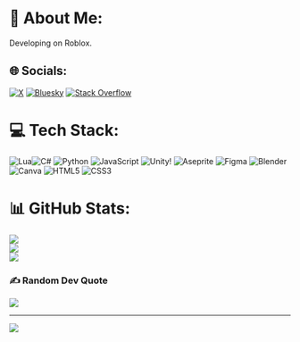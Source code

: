 # 💫 About Me:
Developing on Roblox. 


## 🌐 Socials:
[![X](https://img.shields.io/badge/X-black.svg?logo=X&logoColor=white)](https://x.com/MirajSOLX) [![Bluesky](https://img.shields.io/badge/bluesky-0285FF?style=for-the-badge&logo=bluesky&logoColor=%23FFFFFF)](https://bsky.app/profile/mirajsol.bsky.social) [![Stack Overflow](https://img.shields.io/badge/-Stackoverflow-FE7A16?logo=stack-overflow&logoColor=white)](https://stackoverflow.com/users/26819614) 

# 💻 Tech Stack:
![Lua](https://img.shields.io/badge/lua-%232C2D72.svg?style=for-the-badge&logo=lua&logoColor=white)![C#](https://img.shields.io/badge/c%23-%23239120.svg?style=for-the-badge&logo=csharp&logoColor=white) ![Python](https://img.shields.io/badge/python-3670A0?style=for-the-badge&logo=python&logoColor=ffdd54) ![JavaScript](https://img.shields.io/badge/javascript-%23323330.svg?style=for-the-badge&logo=javascript&logoColor=%23F7DF1E)  ![Unity](https://img.shields.io/badge/unity-%23000000.svg?style=for-the-badge&logo=unity&logoColor=white)! ![Aseprite](https://img.shields.io/badge/Aseprite-FFFFFF?style=for-the-badge&logo=Aseprite&logoColor=#7D929E) ![Figma](https://img.shields.io/badge/figma-%23F24E1E.svg?style=for-the-badge&logo=figma&logoColor=white) ![Blender](https://img.shields.io/badge/blender-%23F5792A.svg?style=for-the-badge&logo=blender&logoColor=white) ![Canva](https://img.shields.io/badge/Canva-%2300C4CC.svg?style=for-the-badge&logo=Canva&logoColor=white) ![HTML5](https://img.shields.io/badge/html5-%23E34F26.svg?style=for-the-badge&logo=html5&logoColor=white) ![CSS3](https://img.shields.io/badge/css3-%231572B6.svg?style=for-the-badge&logo=css3&logoColor=white)
# 📊 GitHub Stats:
![](https://github-readme-stats.vercel.app/api?username=MirajSOL&theme=neon&hide_border=false&include_all_commits=false&count_private=false)<br/>
![](https://nirzak-streak-stats.vercel.app/?user=MirajSOL&theme=neon&hide_border=false)<br/>
![](https://github-readme-stats.vercel.app/api/top-langs/?username=MirajSOL&theme=neon&hide_border=false&include_all_commits=false&count_private=false&layout=compact)


### ✍️ Random Dev Quote
![](https://quotes-github-readme.vercel.app/api?type=vetical&theme=radical)

---
[![](https://visitcount.itsvg.in/api?id=MirajSOL&icon=9&color=0)](https://visitcount.itsvg.in)



  
<!-- Proudly created with GPRM ( https://gprm.itsvg.in ) -->

